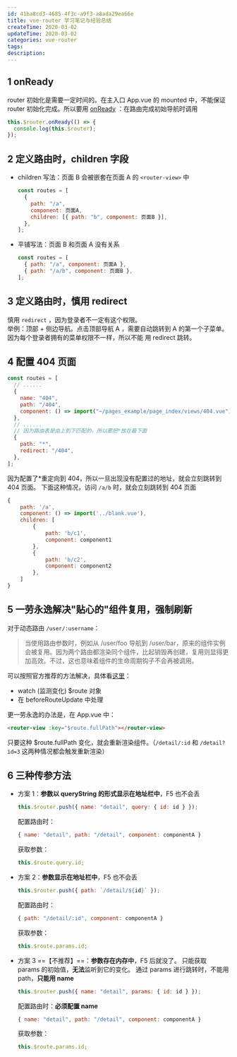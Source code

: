 ```yaml
---
id: 41ba8cd3-4685-4f3c-a9f3-a8ada29ea66e
title: vue-router 学习笔记与经验总结
createTime: 2020-03-02
updateTime: 2020-03-02
categories: vue-router
tags:
description:
---
```


## 1 onReady

router 初始化是需要一定时间的。在主入口 App.vue 的 mounted 中，不能保证 router 初始化完成。所以要用 [onReady](https://router.vuejs.org/zh/api/#router-onready) ：在路由完成初始导航时调用

```js
this.$router.onReady(() => {
  console.log(this.$router);
});
```

## 2 定义路由时，children 字段

- children 写法：页面 B 会被嵌套在页面 A 的 `<router-view>` 中

  ```js
  const routes = [
    {
      path: "/a",
      component: 页面A,
      children: [{ path: "b", component: 页面B }],
    },
  ];
  ```

- 平铺写法：页面 B 和页面 A 没有关系
  ```js
  const routes = [
    { path: "/a", component: 页面A },
    { path: "/a/b", component: 页面B },
  ];
  ```

## 3 定义路由时，慎用 redirect

慎用 `redirect` ，因为登录者不一定有这个权限。  
举例：顶部 + 侧边导航。点击顶部导航 A ，需要自动跳转到 A 的第一个子菜单。因为每个登录者拥有的菜单权限不一样，所以不能 用 redirect 跳转。

## 4 配置 404 页面

```js
const routes = [
  // ......
  {
    name: "404",
    path: "/404",
    component: () => import("~/pages_example/page_index/views/404.vue"),
  },
  // ......
  // 因为路由表是由上到下匹配的，所以要把*放在最下面
  {
    path: "*",
    redirect: "/404",
  },
];
```

因为配置了\*重定向到 404，所以一旦出现没有配置过的地址，就会立刻跳转到 404 页面。
下面这种情况，访问 `/a/b` 时，就会立刻跳转到 404 页面

```js
{
    path: '/a',
    component: () => import('../blank.vue'),
    children: [
	    {
	        path: 'b/c1',
	        component: component1
	    },
	    {
	        path: 'b/c2',
	        component: component2
	    },
	]
}

```

## 5 一劳永逸解决"贴心的"组件复用，强制刷新

对于动态路由 `/user/:username`：

> 当使用路由参数时，例如从 /user/foo 导航到 /user/bar，原来的组件实例会被复用。因为两个路由都渲染同个组件，比起销毁再创建，复用则显得更加高效。不过，这也意味着组件的生命周期钩子不会再被调用。

可以按照官方推荐的方法解决，具体看[这里](https://router.vuejs.org/zh/guide/essentials/dynamic-matching.html#%E5%93%8D%E5%BA%94%E8%B7%AF%E7%94%B1%E5%8F%82%E6%95%B0%E7%9A%84%E5%8F%98%E5%8C%96)：

- watch (监测变化) $route 对象
- 在 beforeRouteUpdate 中处理

更一劳永逸的办法是，在 App.vue 中：

```html
<router-view :key="$route.fullPath"></router-view>
```

只要这种 $route.fullPath 变化，就会重新渲染组件。（`/detail/:id` 和 `/detail?id=3` 这两种情况都会触发重新渲染）

## 6 三种传参方法

- 方案 1：**参数以 queryString 的形式显示在地址栏中**，F5 也不会丢

  ```js
  this.$router.push({ name: "detail", query: { id: id } });
  ```

  配置路由时：

  ```js
  { name: "detail", path: "/detail", component: componentA }
  ```

  获取参数：

  ```js
  this.$route.query.id;
  ```

- 方案 2：**参数显示在地址栏中**，F5 也不会丢
  ```js
  this.$router.push({ path: `/detail/${id}` });
  ```
  配置路由时：
  ```js
  { path: "/detail/:id", component: componentA }
  ```
  获取参数：
  ```js
  this.$route.params.id;
  ```
- 方案 3 ==【不推荐】==：**参数存在内存中**，F5 后就没了。
  只能获取 params 的初始值，**无法**监听到它的变化。
  通过 params 进行跳转时，不能用 path，**只能用 name**
  ```js
  this.$router.push({ name: "detail", params: { id: id } });
  ```
  配置路由时：**必须配置 name**
  ```js
  { name: "detail", path: "/detail", component: componentA }
  ```
  获取参数：
  ```js
  this.$route.params.id;
  ```
